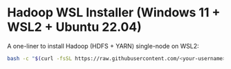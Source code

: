# Hadoop WSL Installer (Windows 11 + WSL2 + Ubuntu 22.04)

A one-liner to install Hadoop (HDFS + YARN) single-node on WSL2:

```bash
bash -c "$(curl -fsSL https://raw.githubusercontent.com/<your-username>/hadoop-wsl-installer/main/install_hadoop_wsl.sh)"
